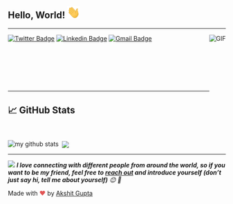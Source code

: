 
<!--
**akshitgupta29/akshitgupta29** is a ✨ _special_ ✨ repository because its `README.md` (this file) appears on your GitHub profile.

Here are some ideas to get you started:

- 🔭 I’m currently working on ...
- 🌱 I’m currently learning ...
- 👯 I’m looking to collaborate on ...
- 🤔 I’m looking for help with ...
- 💬 Ask me about ...
- 📫 How to reach me: ...
- 😄 Pronouns: ...
- ⚡ Fun fact: ...
-->


<h2> Hello, World! <img src="https://raw.githubusercontent.com/akshitgupta29/akshitgupta29/main/wave.gif" width="30px"> </h2>

<hr>

<img align="right" alt="GIF" height="150px"  src="https://media.giphy.com/media/du3J3cXyzhj75IOgvA/giphy.gif" />

[![Twitter Badge](https://img.shields.io/badge/-@akshit_29-1ca0f1?style=flat-square&labelColor=1ca0f1&logo=twitter&logoColor=white&link=https://twitter.com/akshit_29)](https://twitter.com/akshit_29) 
[![Linkedin Badge](https://img.shields.io/badge/-akshitgupta29-blue?style=flat-square&logo=Linkedin&logoColor=white&link=https://www.linkedin.com/in/akshitgupta29/)](https://www.linkedin.com/in/akshitgupta29/) 
[![Gmail Badge](https://img.shields.io/badge/-akshitgupta29@gmail.com-c14438?style=flat-square&logo=Gmail&logoColor=white&link=mailto:akshitgupta29@gmail.com)](mailto:akshitgupta29@gmail.com)

<br>
<br>
<br>
<br>
<br>


---

## &#x1f4c8; GitHub Stats
<br>

<!-- My GitHub stats with buefy theme ❤️ -->
<p align="left">
<img src="https://github-readme-stats.vercel.app/api?username=akshitgupta29&show_icons=true&theme=buefy&count_private=true" alt="my github stats" width="420"/>&nbsp;
<a href="https://github.com/akshitgupta29/akshitgupta29">
  <img align="center" src="https://github-readme-stats.vercel.app/api/top-langs/?username=akshitgupta29&hide=css,html&show_icons=true&theme=buefy" />
</a>
</p>

---

<!-- Feel free to reach out and introduce yourself :D-->
<img src="https://media.giphy.com/media/LnQjpWaON8nhr21vNW/giphy.gif" width="60"> <em><b>I love connecting with different people from around the world, so if you want to be my friend, feel free to <a href="https://twitter.com/akshit_29">reach out</a> and introduce yourself (don’t just say hi, tell me about yourself)</b> 😊 💜</em>

Made with <span style="color: #e25555;">&hearts;</span> by <a href="https://github.com/akshitgupta29"> Akshit Gupta </a>
